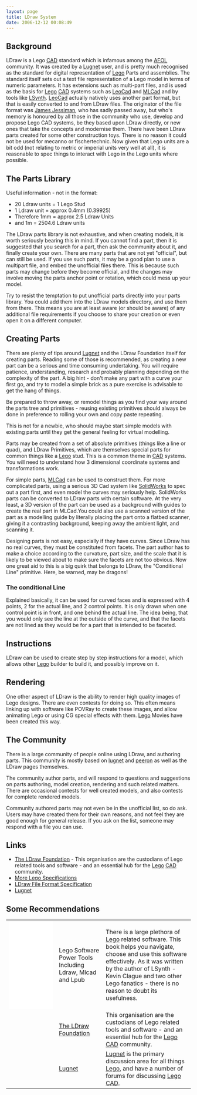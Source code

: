 ```yaml
---
layout: page
title: LDraw System
date: 2006-12-12 00:08:49
---
```

## Background

LDraw is a Lego [CAD](/wiki/cad.html "Computer Aided Design") standard which is infamous among the [AFOL](/wiki/afol.html "Adult Fan Of Lego") community. It was created by a [Lugnet](/wiki/lugnet.html "Lego Users Group Network") user, and is pretty much recognised as the standard for digital representation of [Lego](/wiki/lego.html "The best known construction toy") Parts and assemblies. The standard itself sets out a text file representation of a Lego model in terms of numeric parameters. It has extensions such as multi-part files, and is used as the basis for [Lego](/wiki/lego.html "The best known construction toy") [CAD](/wiki/cad.html "Computer Aided Design") systems such as [LeoCad](/wiki/leocad.html "The Open Source Lego CAD System") and [MLCad](/wiki/mlcad.html "MLCad") and by tools like [LSynth](/wiki/lsynth.html "LSynth"). [LeoCad](/wiki/leocad.html "The Open Source Lego CAD System") actually natively uses another part format, but that is easily converted to and from LDraw files. The originator of the file format was [James Jessiman](/wiki/james_jessiman.html "James Jessiman"), who has sadly passed away, but who's memory is honoured by all those in the community who use, develop and propose Lego CAD systems, be they based upon LDraw directly, or new ones that take the concepts and modernise them. There have been LDraw parts created for some other construction toys. There is no reason it could not be used for mecanno or fischertechnic. Now given that Lego units are a bit odd (not relating to metric or imperial units very well at all), it is reasonable to spec things to interact with Lego in the Lego units where possible.

## The Parts Library

Useful information - not in the format:

* 20 Ldraw units = 1 Lego Stud
* 1 Ldraw unit = approx 0.4mm (0.39925)
* Therefore 1mm = approx 2.5 Ldraw Units
* and 1m = 2504.6 Ldraw units

The LDraw parts library is not exhaustive, and when creating models, it is worth seriously bearing this in mind. If you cannot find a part, then it is suggested that you search for a part, then ask the community about it, and finally create your own. There are many parts that are not yet "official", but can still be used. If you use such parts, it may be a good plan to use a multipart file, and embed the unofficial files there. This is because such parts may change before they become official, and the changes may involve moving the parts anchor point or rotation, which could mess up your model.

Try to resist the temptation to put unofficial parts directly into your parts library. You could add them into the LDraw models directory, and use them from there. This means you are at least aware (or should be aware) of any additional file requirements if you choose to share your creation or even open it on a different computer.

## Creating Parts

 There are plenty of tips around [Lugnet](/wiki/lugnet.html "Lego Users Group Network") and the LDraw Foundation itself for creating parts. Reading some of those is recommended, as creating a new part can be a serious and time consuming undertaking. You will require patience, understanding, research and probably planning depending on the complexity of the part. A big hint - don't make any part with a curve your first go, and try to model a simple brick as a pure exercise is advisable to get the hang of things.

Be prepared to throw away, or remodel things as you find your way around the parts tree and primitives - reusing existing primitives should always be done in preference to rolling your own and copy paste repeating.

This is not for a newbie, who should maybe start simple models with existing parts until they get the general feeling for virtual modelling.

Parts may be created from a set of absolute primitives (things like a line or quad), and LDraw Primitives, which are themselves special parts for common things like a [Lego](/wiki/lego.html "The best known construction toy") stud. This is a common theme in [CAD](/wiki/cad.html "Computer Aided Design") systems. You will need to understand how 3 dimensional coordinate systems and transformations work.

For simple parts, [MLCad](/wiki/mlcad.html "MLCad") can be used to construct them. For more complicated parts, using a serious 3D Cad system like [SolidWorks](/wiki/solidworks.html "A 3D Solid Modelling System") to spec out a part first, and even model the curves may seriously help. SolidWorks parts can be converted to LDraw parts with certain software. At the very least, a 3D version of the part can be used as a background with guides to create the real part in MLCad.You could also use a scanned version of the part as a modelling guide by literally placing the part onto a flatbed scanner, giving it a contrasting background, keeping away the ambient light, and scanning it.

Designing parts is not easy, especially if they have curves. Since LDraw has no real curves, they must be constituted from facets. The part author has to make a choice according to the curvature, part size, and the scale that it is likely to be viewed about to make sure the facets are not too obvious. Now one great aid to this is a big quirk that belongs to LDraw, the "Conditional Line" primitive. Here, be warned, may be dragons!

### The conditional Line

 Explained basically, it can be used for curved faces and is expressed with 4 points, 2 for the actual line, and 2 control points. It is only drawn when one control point is in front, and one behind the actual line. The idea being, that you would only see the line at the outside of the curve, and that the facets are not lined as they would be for a part that is intended to be faceted.

## Instructions

 LDraw can be used to create step by step instructions for a model, which allows other [Lego](/wiki/lego.html "The best known construction toy") builder to build it, and possibly improve on it.

## Rendering

 One other aspect of LDraw is the ability to render high quality images of Lego designs. There are even contests for doing so. This often means linking up with software like POVRay to create these images, and allow animating Lego or using CG special effects with them. [Lego](/wiki/lego.html "The best known construction toy") Movies have been created this way.

## The Community

 There is a large community of people online using LDraw, and authoring parts. This community is mostly based on [lugnet](/wiki/lugnet.html "Lego Users Group Network") and [peeron](/wiki/peeron.html "Online database of Lego Sets and Parts") as well as the LDraw pages themselves.

The community author parts, and will respond to questions and suggestions on parts authoring, model creation, rendering and such related matters. There are occasional contests for well created models, and also contests for complete rendered models.

Community authored parts may not even be in the unofficial list, so do ask. Users may have created them for their own reasons, and not feel they are good enough for general release. If you ask on the list, someone may respond with a file you can use.

## Links

- [The LDraw Foundation](http://ldraw.org/) - This organisation are the custodians of Lego related tools and software - and an essential hub for the [Lego](/wiki/lego.html "The best known construction toy") [CAD](/wiki/cad.html "Computer Aided Design") community.
- [More Lego Specifications](/wiki/lego_specifications.html "Lego Specifications")
- [LDraw File Format Specification](https://www.ldraw.org/article/218.html)
- [Lugnet](/wiki/lugnet.html "Lego Users Group Network")

## Some Recommendations

<table class="normal" id="fancytable_1">
<tr>
    <td><iframe style="width:120px;height:240px;" marginwidth="0" marginheight="0" scrolling="no" frameborder="0" src="//ws-eu.amazon-adsystem.com/widgets/q?ServiceVersion=20070822&OneJS=1&Operation=GetAdHtml&MarketPlace=GB&source=ss&ref=as_ss_li_til&ad_type=product_link&tracking_id=orionrobots-21&marketplace=amazon&region=GB&placement=1931836760&asins=1931836760&linkId=9390cf365ef9c1a82c81181fe33ad3fb&show_border=true&link_opens_in_new_window=true"></iframe></td>
    <td>Lego Software Power Tools Including Ldraw, Mlcad and Lpub</td>
    <td> There is a large plethora of <a href="/wiki/lego.html" title="The best known construction toy">Lego</a> related software. This book helps you navigate, choose and use this software effectively. As it was written by the author of LSynth - Kevin Clague and two other Lego fanatics - there is no reason to doubt its usefulness.</td>
</tr>
<tr>
    <td></td> 
    <td> <a href="http://ldraw.org/">The LDraw Foundation</a> </td>
    <td> This organisation are the custodians of Lego related tools and software - and an essential hub for the <a href="/wiki/lego.html" title="The best known construction toy">Lego</a> <a href="/wiki/cad.html" title="Computer Aided Design">CAD</a> community.</td>
</tr>
<tr>
    <td></td>
    <td> <a href="https://www.lugnet.com">Lugnet</a> </td>
    <td> <a href="/wiki/lugnet.html" title="Lego Users Group Network">Lugnet</a> is the primary discussion area for all things <a href="/wiki/lego.html" title="The best known construction toy">Lego</a>, and have a number of forums for discussing <a href="/wiki/lego.html" title="The best known construction toy">Lego</a> <a href="/wiki/cad.html" title="Computer Aided Design">CAD</a>.</td>
</tr>
</table>
